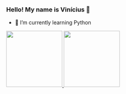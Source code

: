 ### Hello! My name is Vinícius 👋



- 🌱 I’m currently learning Python
  
 <div>
  <a href="https://github.com/viniciusdsv93">
  <img height="150em" src="https://github-readme-stats.vercel.app/api?username=viniciusdsv93&show_icons=true&theme=dark&include_all_commits=true&count_private=true"/>
  <img height="150em" src="https://github-readme-stats.vercel.app/api/top-langs/?username=viniciusdsv93&layout=compact&langs_count=7&theme=dark"/>
 </div>

##
  
>
